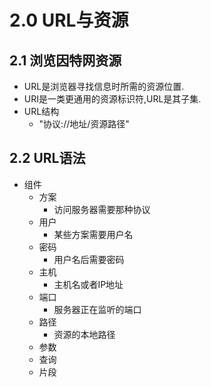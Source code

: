# 2.0 URL与资源
## 2.1 浏览因特网资源
* URL是浏览器寻找信息时所需的资源位置.
* URI是一类更通用的资源标识符,URL是其子集.
* URL结构
    * "协议://地址/资源路径"
## 2.2 URL语法
* 组件
    * 方案
        * 访问服务器需要那种协议
    * 用户
        * 某些方案需要用户名
    * 密码
        * 用户名后需要密码
    * 主机
        * 主机名或者IP地址
    * 端口
        * 服务器正在监听的端口
    * 路径
        * 资源的本地路径
    * 参数
    * 查询
    * 片段
